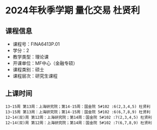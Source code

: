 # 2024年秋季学期 量化交易 杜贤利






## 课程信息

- 课程号：FINA6413P.01
- 学分：2
- 教学类型：理论课
- 开课单位：MF中心（金融专硕）
- 课程类别：硕士
- 课程层次：研究生课程

## 上课时间

```
13~15周 第13周：上海研究院；第14-15周：国金院 5#102 :6(2,3,4,5) 杜贤利
13~15周 第13周：上海研究院；第14-15周：国金院 5#102 :6(6,7,8,9) 杜贤利
12~14(双)周 第12周：上海研究院；第14周：国金院 5#102 :7(2,3,4,5) 杜贤利
12~14(双)周 第12周：上海研究院；第14周：国金院 5#102 :7(6,7,8,9) 杜贤利
```

